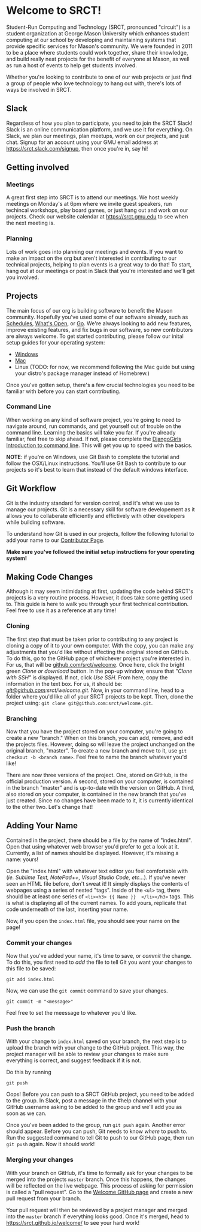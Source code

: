 # Welcome to SRCT!

Student-Run Computing and Technology (SRCT, pronounced "circuit") is a student organization at George Mason University which enhances student computing at our school by developing and maintaining systems that provide specific services for Mason's community. We were founded in 2011 to be a place where students could work together, share their knowledge, and build really neat projects for the benefit of everyone at Mason, as well as run a host of events to help get students involved.

Whether you're looking to contribute to one of our web projects or just find a group of people who love technology to hang out with, there's lots of ways be involved in SRCT.

## Slack

Regardless of how you plan to participate, you need to join the SRCT Slack! Slack is an online communication platform, and we use it for everything. On Slack, we plan our meetings, plan meetups, work on our projects, and just chat. Signup for an account using your GMU email address at https://srct.slack.com/signup, then once you're in, say hi!

## Getting involved

### Meetings

A great first step into SRCT is to attend our meetings. We host weekly meetings on Monday's at 6pm where we invite guest speakers, run techincal workshops, play board games, or just hang out and work on our projects. Check our website calendar at https://srct.gmu.edu to see when the next meeting is.

### Planning

Lots of work goes into planning our meetings and events. If you want to make an impact on the org but aren't interested in contributing to our technical projects, helping to plan events is a great way to do that! To start, hang out at our meetings or post in Slack that you're interested and we'll get you involved.

## Projects

The main focus of our org is building software to benefit the Mason community. Hopefully you've used some of our software already, such as [Schedules](https://schedules.gmu.edu), [What's Open](https://whatsopen.gmu.du), or [Go](https://go.gmu.edu). We're always looking to add new features, improve existing features, and fix bugs in our software, so new contributors are always welcome. To get started contributing, please follow our inital setup guides for your operating system:

- [Windows](https://git.gmu.edu/srct/welcome/blob/master/initial-setup-windows.md)
- [Mac](https://git.gmu.edu/srct/welcome/blob/master/initial-setup-mac.md)
- Linux (TODO: for now, we recommend following the Mac guide but using your distro's package manager instead of Homebrew.)

Once you've gotten setup, there's a few crucial technologies you need to be familiar with before you can start contributing.

### Command Line

When working on any kind of software project, you're going to need to navigate around, run commands, and get yourself out of trouble on the command line. Learning the basics will take you far. If you're already familiar, feel free to skip ahead. If not, please complete the [DjangoGirls Introduction to command line](https://tutorial.djangogirls.org/en/intro_to_command_line/). This will get you up to speed with the basics.

**NOTE**: if you're on Windows, use Git Bash to complete the tutorial and follow the OSX/Linux instructions. You'll use Git Bash to contribute to our projects so it's best to learn that instead of the default windows interface.

## Git Workflow

Git is the industry standard for version control, and it's what we use to manage our projects. Git is a necessary skill for software developement as it allows you to collaberate efficiently and effictively with other developers while building software.

To understand how Git is used in our projects, follow the following tutorial to add your name to our [Contributor Page](https://srct.github.io/welcome/).

**Make sure you've followed the initial setup instructions for your operating system!**

## Making Code Changes

Although it may seem intimidating at first, updating the code behind SRCT's projects is a very routine process. However, it does take some getting used to. This guide is here to walk you through your first technical contribution. Feel free to use it as a reference at any time!

<!--
### Prerequisites

// Feel free to add anything here about what needs to be installed prior, such as ssh keys

-->
### Cloning

The first step that must be taken prior to contributing to any project is cloning a copy of it to your own computer. With the copy, you can make any adjustments that you'd like without affecting the original stored on GitHub. To do this, go to the GitHub page of whichever project you're interested in. For us, that will be [github.com/srct/welcome](https://github.com/srct/welcome). Once here, click the bright green *Clone or download* button. In the pop-up window, ensure that *"Clone with SSH"* is displayed. If not, click *Use SSH*. From here, copy the information in the text box. For us, it should be: *git@github.com:srct/welcome.git*. Now, in your command line, head to a folder where you'd like all of your SRCT projects to be kept. Then, clone the project using: `git clone git@github.com:srct/welcome.git`.


### Branching

Now that you have the project stored on your computer, you're going to create a new "branch." When on this branch, you can add, remove, and edit the projects files. However, doing so will leave the project unchanged on the original branch, "master". To create a new branch and move to it, use `git checkout -b <branch name>`. Feel free to name the branch whatever you'd like!

There are now three versions of the project. One, stored on GitHub, is the official production version. A second, stored on your computer, is contained in the branch "master" and is up-to-date with the version on GitHub. A third, also stored on your computer, is contained in the new branch that you've just created. Since no changes have been made to it, it is currently identical to the other two. Let's change that!


## Adding Your Name

Contained in the project, there should be a file by the name of "index.html". Open that using whatever web browser you'd prefer to get a look at it. Currently, a list of names should be displayed. However, it's missing a name: yours!

Open the "index.html" with whatever text editor you feel comfortable with (*ie. Sublime Text, NotePad++, Visual Studio Code, etc...*). If you've never seen an HTML file before, don't sweat it! It simply displays the contents of webpages using a series of nested "tags". Inside of the `<ul>` tag, there should be at least one series of `<li><h3> {{ Name }}  </li></h3>` tags. This is what is displaying all of the current names. To add yours, replicate that code underneath of the last, inserting your name.

Now, if you open the `index.html` file, you should see your name on the page!

### Commit your changes

Now that you've added your name, it's time to save, or *commit* the change. To do this, you first need to *add* the file to tell Git you want your changes to this file to be saved:

    git add index.html

Now, we can use the `git commit` command to save your changes.

    git commit -m "<message>"

Feel free to set the meessage to whatever you'd like.

### Push the branch

With your change to `index.html` saved on your branch, the next step is to upload the branch with your change to the GitHub project. This way, the project manager will be able to review your changes to make sure everything is correct, and suggest feedback if it is not.

Do this by running

    git push

Oops! Before you can push to a SRCT GitHub project, you need to be added to the group. In Slack, post a message in the #help channel with your GitHub username asking to be added to the group and we'll add you as soon as we can.

Once you've been added to the group, run `git push` again. Another error should appear. Before you can push, Git needs to know *where* to push to. Run the suggested command to tell Git to push to our GitHub page, then run `git push` again. Now it should work!

### Merging your changes

With your branch on GitHub, it's time to formally ask for your changes to be merged into the projects `master` branch. Once this happens, the changes will be reflected on the live webpage. This process of asking for permission is called a "pull request". Go to the [Welcome GitHub page](https://github.com/srct/welcome) and create a new pull request from your branch.

Your pull request will then be reviewed by a project manager and merged into the `master` branch if everything looks good. Once it's merged, head to https://srct.github.io/welcome/ to see your hard work!










<!-- - Just hang out!
    - Learn from tech talks, meetings
    - No pressure
    - Game nights
    - Dinners, #friendfinder
    - Marketing
- Contributor
    - Basic command line stuff (https://tutorial.djangogirls.org/en/intro_to_command_line/)
    - Git tutorial
        - PRINT https://github.github.com/training-kit/downloads/github-git-cheat-sheet.pdf
    - Add your name to contributor site
        - Pretty SRCT Logo plus list of names, just html file
    - Look at our projects, pick one that looks interesting
    - Post in slack
    - Look at the open issues, ask about them in slack -->
